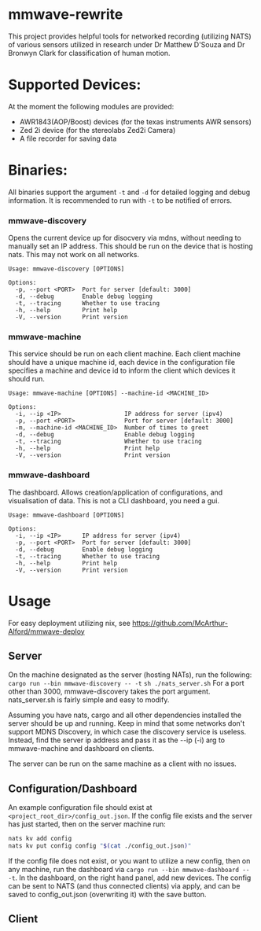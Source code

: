 # mmwave-rewrite

This project provides helpful tools for networked recording (utilizing NATS) of various sensors utilized in research under Dr Matthew D'Souza and Dr Bronwyn Clark for classification of human motion.

# Supported Devices:
At the moment the following modules are provided:
- AWR1843(AOP/Boost) devices (for the texas instruments AWR sensors)
- Zed 2i device (for the stereolabs Zed2i Camera)
- A file recorder for saving data

# Binaries:
All binaries support the argument `-t` and `-d` for detailed logging and debug information. It is recommended to run with `-t` to be notified of errors.

### mmwave-discovery
Opens the current device up for disocvery via mdns, without needing to manually set an IP address.
This should be run on the device that is hosting nats. This may not work on all networks.

```
Usage: mmwave-discovery [OPTIONS]

Options:
  -p, --port <PORT>  Port for server [default: 3000]
  -d, --debug        Enable debug logging
  -t, --tracing      Whether to use tracing
  -h, --help         Print help
  -V, --version      Print version
```

### mmwave-machine
This service should be run on each client machine. Each client machine should have a unique machine id,
each device in the configuration file specifies a machine and device id to inform the client which devices it should run.

```
Usage: mmwave-machine [OPTIONS] --machine-id <MACHINE_ID>

Options:
  -i, --ip <IP>                  IP address for server (ipv4)
  -p, --port <PORT>              Port for server [default: 3000]
  -m, --machine-id <MACHINE_ID>  Number of times to greet
  -d, --debug                    Enable debug logging
  -t, --tracing                  Whether to use tracing
  -h, --help                     Print help
  -V, --version                  Print version
```

### mmwave-dashboard
The dashboard. Allows creation/application of configurations, and visualisation of data.
This is not a CLI dashboard, you need a gui.

```
Usage: mmwave-dashboard [OPTIONS]

Options:
  -i, --ip <IP>      IP address for server (ipv4)
  -p, --port <PORT>  Port for server [default: 3000]
  -d, --debug        Enable debug logging
  -t, --tracing      Whether to use tracing
  -h, --help         Print help
  -V, --version      Print version
```

# Usage
For easy deployment utilizing nix, see https://github.com/McArthur-Alford/mmwave-deploy

## Server
On the machine designated as the server (hosting NATs), run the following:
``cargo run --bin mmwave-discovery -- -t``
``sh ./nats_server.sh``
For a port other than 3000, mmwave-discovery takes the port argument. nats_server.sh is fairly simple and easy to modify.

Assuming you have nats, cargo and all other dependencies installed the server should be up and running. Keep in mind that some networks don't support MDNS Discovery, in which case the discovery service is useless. Instead, find the server ip address and pass it as the --ip (-i) arg to mmwave-machine and dashboard on clients.

The server can be run on the same machine as a client with no issues.

## Configuration/Dashboard
An example configuration file should exist at ``<project_root_dir>/config_out.json``.
If the config file exists and the server has just started, then on the server machine run:
```sh
nats kv add config
nats kv put config config "$(cat ./config_out.json)"
```

If the config file does not exist, or you want to utilize a new config, then on any machine, run the dashboard via ``cargo run --bin mmwave-dashboard -- -t``.
In the dashboard, on the right hand panel, add new devices. The config can be sent to NATS (and thus connected clients) via apply, and can be saved to config_out.json (overwriting it) with the save button.

## Client
